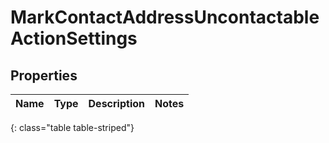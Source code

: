 # MarkContactAddressUncontactableActionSettings


## Properties

| Name | Type | Description | Notes |
| ------------ | ------------- | ------------- | ------------- |
{: class="table table-striped"}



